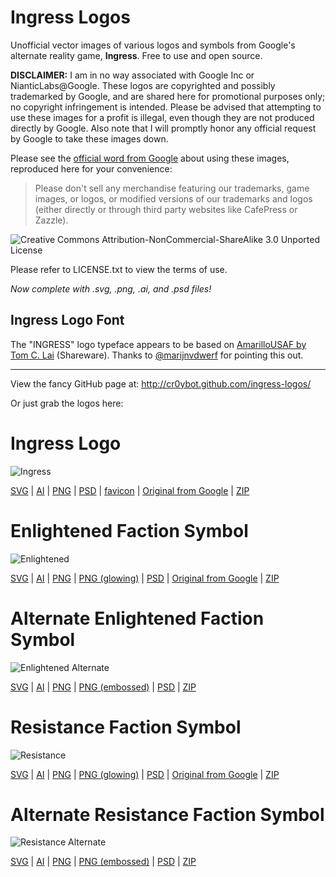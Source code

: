 Ingress Logos
=============

Unofficial vector images of various logos and symbols from Google's alternate reality game, __Ingress__. Free to use and open source.

__DISCLAIMER:__ I am in no way associated with Google Inc or NianticLabs@Google. These logos are copyrighted and possibly trademarked by Google, and are shared here for promotional purposes only; no copyright infringement is intended. Please be advised that attempting to use these images for a profit is illegal, even though they are not produced directly by Google. Also note that I will promptly honor any official request by Google to take these images down.

Please see the [official word from Google](http://support.google.com/ingress/answer/2924461) about using these images, reproduced here for your convenience:

> Please don't sell any merchandise featuring our trademarks, game images, or logos, or modified versions of our trademarks and logos (either directly or through third party websites like CafePress or Zazzle).

![Creative Commons Attribution-NonCommercial-ShareAlike 3.0 Unported License](http://i.creativecommons.org/l/by-nc-sa/3.0/88x31.png)

Please refer to LICENSE.txt to view the terms of use.

_Now complete with .svg, .png, .ai, and .psd files!_

Ingress Logo Font
-----------------

The "INGRESS" logo typeface appears to be based on [AmarilloUSAF by Tom C. Lai](http://www.tlai.com/med_des/amusaf.html) (Shareware). Thanks to [@marijnvdwerf](https://github.com/marijnvdwerf) for pointing this out.

* * *

View the fancy GitHub page at: http://cr0ybot.github.com/ingress-logos/

Or just grab the logos here:

# Ingress Logo
![Ingress](http://cr0ybot.github.com/ingress-logos/ingress.svg)

[SVG](http://cr0ybot.github.com/ingress-logos/ingress.svg) | [AI](http://cr0ybot.github.com/ingress-logos/ingress.ai) | [PNG](http://cr0ybot.github.com/ingress-logos/ingress.png) | [PSD](http://cr0ybot.github.com/ingress-logos/ingress.psd) | [favicon](http://cr0ybot.github.com/ingress-logos/favicon.ico) | [Original from Google](http://cr0ybot.github.com/ingress-logos/ingress_original.png) | [ZIP](http://cr0ybot.github.com/ingress-logos/ingress_logos.zip)

# Enlightened Faction Symbol
![Enlightened](http://cr0ybot.github.com/ingress-logos/enlightened.svg)

[SVG](http://cr0ybot.github.com/ingress-logos/enlightened.svg) | [AI](http://cr0ybot.github.com/ingress-logos/enlightened.ai) | [PNG](http://cr0ybot.github.com/ingress-logos/enlightened.png) | [PNG (glowing)](http://cr0ybot.github.com/ingress-logos/enlightened_glow.png) | [PSD](http://cr0ybot.github.com/ingress-logos/enlightened.psd) | [Original from Google](http://cr0ybot.github.com/ingress-logos/enl.png) | [ZIP](http://cr0ybot.github.com/ingress-logos/enlightened_faction_symbol.zip)

# Alternate Enlightened Faction Symbol
![Enlightened Alternate](http://cr0ybot.github.com/ingress-logos/enlightened_alt.svg)

[SVG](http://cr0ybot.github.com/ingress-logos/enlightened_alt.svg) | [AI](http://cr0ybot.github.com/ingress-logos/enlightened_alt.ai) | [PNG](http://cr0ybot.github.com/ingress-logos/enlightened_alt.png) | [PNG (embossed)](http://cr0ybot.github.com/ingress-logos/enlightened_alt_embossed.png) | [PSD](http://cr0ybot.github.com/ingress-logos/enlightened_alt.psd) | [ZIP](http://cr0ybot.github.com/ingress-logos/enlightened_faction_alt_symbol.zip)

# Resistance Faction Symbol
![Resistance](http://cr0ybot.github.com/ingress-logos/resistance.svg)

[SVG](http://cr0ybot.github.com/ingress-logos/resistance.svg) | [AI](http://cr0ybot.github.com/ingress-logos/resistance.ai) | [PNG](http://cr0ybot.github.com/ingress-logos/resistance.png) | [PNG (glowing)](http://cr0ybot.github.com/ingress-logos/resistance_glow.png) | [PSD](http://cr0ybot.github.com/ingress-logos/resistance.psd) | [Original from Google](http://cr0ybot.github.com/ingress-logos/res.png) | [ZIP](http://cr0ybot.github.com/ingress-logos/resistance_faction_symbol.zip)

# Alternate Resistance Faction Symbol
![Resistance Alternate](http://cr0ybot.github.com/ingress-logos/resistance_alt.svg)

[SVG](http://cr0ybot.github.com/ingress-logos/resistance_alt.svg) | [AI](http://cr0ybot.github.com/ingress-logos/resistance_alt.ai) | [PNG](http://cr0ybot.github.com/ingress-logos/resistance_alt.png) | [PNG (embossed)](http://cr0ybot.github.com/ingress-logos/resistance_alt_embossed.png) | [PSD](http://cr0ybot.github.com/ingress-logos/resistance_alt.psd) | [ZIP](http://cr0ybot.github.com/ingress-logos/resistance_faction_alt_symbol.zip)

